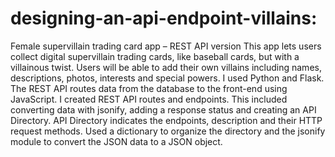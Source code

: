 # designing-an-api-endpoint-villains:

Female supervillain trading card app – REST API version
This app lets users collect digital supervillain trading cards, like baseball cards, but with a villainous twist. Users will be able to add their own villains including names, descriptions, photos, interests and special powers. 
I used Python and Flask. 
The REST API routes data from the database to the front-end using JavaScript. I created REST API routes and endpoints. This included converting data with jsonify, adding a response status and creating an API Directory. 
API Directory indicates the endpoints, description and their HTTP request methods. 
Used a dictionary to organize the directory and the jsonify module to convert the JSON data to a JSON object. 
